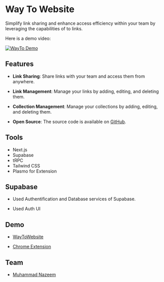 # Way To Website 

Simplify link sharing and enhance access efficiency within your team by leveraging the capabilities of to links.


Here is a demo video:

<p align="center">

 [![WayTo Demo](https://img.youtube.com/vi/PRIh0uo8kMU/0.jpg)](https://www.youtube.com/watch?v=PRIh0uo8kMU)

</p>


## Features

- **Link Sharing**: Share links with your team and access them from anywhere.

- **Link Management**: Manage your links by adding, editing, and deleting them.

- **Collection Management**: Manage your collections by adding, editing, and deleting them.

- **Open Source**: The source code is available on [GitHub](https://github.com/n4ze3m/way-to).



## Tools

- Next.js
- Supabase
- tRPC
- Tailwind CSS
- Plasmo for Extension


## Supabase


- Used Authentification and Database services of Supabase.

- Used Auth UI


## Demo

- [WayToWebsite](https://wayto.website/)

- [Chrome Extension](https://chrome.google.com/webstore/detail/way-to-website/mbibpfdeokaolhaodpbopgfbjonmmhoe?hl=en&authuser=2)

## Team

- [Muhammad Nazeem](https://twitter.com/n4ze3m)